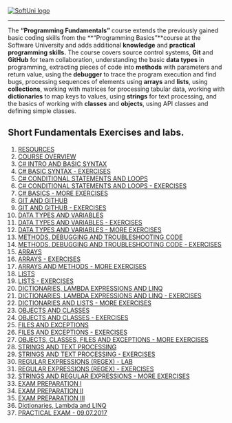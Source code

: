 <a href="https://softuni.bg/trainings/courses" rel="Courses">  ![SoftUni logo][logo] <a/>

[logo]: http://innovationstarterbox.bg/wp-content/uploads/2016/05/Softuni_logo_trasparent.png "Logo Title Text 2"

---
The **“Programming Fundamentals”** course extends the previously gained basic coding skills from the **“Programming Basics”**course at the Software University and adds additional **knowledge** and **practical programming skills.**
The course covers source control systems, **Git** and **GitHub** for team collaboration, understanding the basic **data types** in programming, extracting pieces of code into **methods** with parameters and return value, using the **debugger** to trace the program execution and find bugs, processing sequences of elements using **arrays** and **lists**, using  **collections**, working with matrices for processing tabular data, working with **dictionaries** to map keys to values, using **strings** for text processing, and the basics of working with **classes** and **objects**, using API classes and defining simple classes.
## <b>Short Fundamentals</b> Exercises and labs.
1. <a href="https://github.com/Tuscann/Programming-Fundamentals-2017/tree/master/01.Short%20Fundamentals/01.RESOURCES" > RESOURCES </a> 
2. <a href="https://github.com/Tuscann/Programming-Fundamentals-2017/tree/master/01.Short%20Fundamentals/02.COURSE%20OVERVIEW" > COURSE OVERVIEW </a> 
3. <a href="https://github.com/Tuscann/Programming-Fundamentals-2017/tree/master/01.Short%20Fundamentals/03.C%23%20INTRO%20AND%20BASIC%20SYNTAX" > C# INTRO AND BASIC SYNTAX </a> 
4. <a href="https://github.com/Tuscann/Programming-Fundamentals-2017/tree/master/01.Short%20Fundamentals/04.C%23%20BASIC%20SYNTAX%20-%20EXERCISES" > C# BASIC SYNTAX - EXERCISES </a> 
5. <a href="https://github.com/Tuscann/Programming-Fundamentals-2017/tree/master/01.Short%20Fundamentals/05.C%23%20CONDITIONAL%20STATEMENTS%20AND%20LOOPS" >C# CONDITIONAL STATEMENTS AND LOOPS </a> 
6. <a href="https://github.com/Tuscann/Programming-Fundamentals-2017/tree/master/01.Short%20Fundamentals/06.C%23%20CONDITIONAL%20STATEMENTS%20AND%20LOOPS%20-%20EXERCISES" > C# CONDITIONAL STATEMENTS AND LOOPS - EXERCISES </a>
7. <a href="https://github.com/Tuscann/Programming-Fundamentals-2017/tree/master/01.Short%20Fundamentals/07.C%23%20BASICS%20-%20MORE%20EXERCISES"> C# BASICS - MORE EXERCISES </a>
8. <a href="https://github.com/Tuscann/Programming-Fundamentals-2017/tree/master/01.Short%20Fundamentals/08.GIT%20AND%20GITHUB"> GIT AND GITHUB </a>
9. <a href="https://github.com/Tuscann/Programming-Fundamentals-2017/tree/master/01.Short%20Fundamentals/09.Git%20and%20Github%20-%20Exercises"> GIT AND GITHUB - EXERCISES </a>
10. <a href="https://github.com/Tuscann/Programming-Fundamentals-2017/tree/master/01.Short%20Fundamentals/10.DATA%20TYPES%20AND%20VARIABLES"> DATA TYPES AND VARIABLES </a>
11. <a href="https://github.com/Tuscann/Programming-Fundamentals-2017/tree/master/01.Short%20Fundamentals/11.DATA%20TYPES%20AND%20VARIABLES%20-%20EXERCISES"> DATA TYPES AND VARIABLES - EXERCISES </a>
12. <a href="https://github.com/Tuscann/Programming-Fundamentals-2017/tree/master/01.Short%20Fundamentals/12.DATA%20TYPES%20AND%20VARIABLES%20-%20MORE%20EXERCISES"> DATA TYPES AND VARIABLES - MORE EXERCISES</a>
13. <a href="https://github.com/Tuscann/Programming-Fundamentals-2017/tree/master/01.Short%20Fundamentals/13.METHODS.%20DEBUGGING%20AND%20TROUBLESHOOTING%20CODE"> METHODS. DEBUGGING AND TROUBLESHOOTING CODE</a>
14. <a href="https://github.com/Tuscann/Programming-Fundamentals-2017/tree/master/01.Short%20Fundamentals/14.METHODS.%20DEBUGGING%20AND%20TROUBLESHOOTING%20CODE%20-%20EXERCISES"> METHODS. DEBUGGING AND TROUBLESHOOTING CODE - EXERCISES </a>
15. <a href="https://github.com/Tuscann/Programming-Fundamentals-2017/tree/master/01.Short%20Fundamentals/15.ARRAYS"> ARRAYS </a>
16. <a href="https://github.com/Tuscann/Programming-Fundamentals-2017/tree/master/01.Short%20Fundamentals/16.ARRAYS%20-%20EXERCISES"> ARRAYS - EXERCISES </a>
17. <a href="https://github.com/Tuscann/Programming-Fundamentals-2017/tree/master/01.Short%20Fundamentals/17.ARRAYS%20AND%20METHODS%20-%20MORE%20EXERCISES"> ARRAYS AND METHODS - MORE EXERCISES </a>
18. <a href="https://github.com/Tuscann/Programming-Fundamentals-2017/tree/master/01.Short%20Fundamentals/18.LISTS">LISTS</a>
19. <a href="https://github.com/Tuscann/Programming-Fundamentals-2017/tree/master/01.Short%20Fundamentals/19.LISTS%20-%20EXERCISES"> LISTS - EXERCISES </a>
20. <a href="https://github.com/Tuscann/Programming-Fundamentals-2017/tree/master/01.Short%20Fundamentals/20.DICTIONARIES%2C%20LAMBDA%20EXPRESSIONS%20AND%20LINQ">DICTIONARIES, LAMBDA EXPRESSIONS AND LINQ</a>
21. <a href="https://github.com/Tuscann/Programming-Fundamentals-2017/tree/master/01.Short%20Fundamentals/21.DICTIONARIES%2C%20LAMBDA%20EXPRESSIONS%20AND%20LINQ%20-%20EXERCISES"> DICTIONARIES, LAMBDA EXPRESSIONS AND LINQ - EXERCISES </a>
22. <a href="https://github.com/Tuscann/Programming-Fundamentals-2017/tree/master/01.Short%20Fundamentals/22.DICTIONARIES%20AND%20LISTS%20-%20MORE%20EXERCISES"> DICTIONARIES AND LISTS - MORE EXERCISES </a>
23. <a href="https://github.com/Tuscann/Programming-Fundamentals-2017/tree/master/01.Short%20Fundamentals/23.OBJECTS%20AND%20CLASSES"> OBJECTS AND CLASSES </a>
24. <a href="https://github.com/Tuscann/Programming-Fundamentals-2017/tree/master/01.Short%20Fundamentals/24.OBJECTS%20AND%20CLASSES%20-%20EXERCISES"> OBJECTS AND CLASSES - EXERCISES </a>
25. <a href="https://github.com/Tuscann/Programming-Fundamentals-2017/tree/master/01.Short%20Fundamentals/25.FILES%20AND%20EXCEPTIONS"> FILES AND EXCEPTIONS </a>
26. <a href="https://github.com/Tuscann/Programming-Fundamentals-2017/tree/master/01.Short%20Fundamentals/26.FILES%20AND%20EXCEPTIONS%20-%20EXERCISES"> FILES AND EXCEPTIONS - EXERCISES </a>
27. <a href="https://github.com/Tuscann/Programming-Fundamentals-2017/tree/master/01.Short%20Fundamentals/27.OBJECTS%2C%20CLASSES%2C%20FILES%20AND%20EXCEPTIONS%20-%20MORE%20EXERCISES"> OBJECTS, CLASSES, FILES AND EXCEPTIONS - MORE EXERCISES</a>
28. <a href="https://github.com/Tuscann/Programming-Fundamentals-2017/tree/master/01.Short%20Fundamentals/28.STRINGS%20AND%20TEXT%20PROCESSING"> STRINGS AND TEXT PROCESSING </a>
29. <a href="https://github.com/Tuscann/Programming-Fundamentals-2017/tree/master/01.Short%20Fundamentals/29.STRINGS%20AND%20TEXT%20PROCESSING%20-%20EXERCISES"> STRINGS AND TEXT PROCESSING - EXERCISES </a>
30. <a href="https://github.com/Tuscann/Programming-Fundamentals-2017/tree/master/01.Short%20Fundamentals/30.REGULAR%20EXPRESSIONS%20(REGEX)%20-%20LAB"> REGULAR EXPRESSIONS (REGEX) - LAB</a>
31. <a href="https://github.com/Tuscann/Programming-Fundamentals-2017/tree/master/01.Short%20Fundamentals/31.REGULAR%20EXPRESSIONS%20(REGEX)%20-%20EXERCISES"> REGULAR EXPRESSIONS (REGEX) - EXERCISES </a>
32. <a href="https://github.com/Tuscann/Programming-Fundamentals-2017/tree/master/01.Short%20Fundamentals/32.STRINGS%20AND%20REGULAR%20EXPRESSIONS%20-%20MORE%20EXERCISES"> STRINGS AND REGULAR EXPRESSIONS - MORE EXERCISES</a>
33. <a href="https://github.com/Tuscann/Programming-Fundamentals-2017/tree/master/01.Short%20Fundamentals/33.EXAM%20PREPARATION%20I"> EXAM PREPARATION I</a>
34. <a href="https://github.com/Tuscann/Programming-Fundamentals-2017/tree/master/01.Short%20Fundamentals/34.EXAM%20PREPARATION%20II"> EXAM PREPARATION II</a>
35. <a href="https://github.com/Tuscann/Programming-Fundamentals-2017/tree/master/01.Short%20Fundamentals/35.EXAM%20PREPARATION%20III"> EXAM PREPARATION III </a>
36. <a href=""> Dictionaries, Lambda and LINQ </a>
37. <a href="https://github.com/Tuscann/Programming-Fundamentals-2017/tree/master/01.Short%20Fundamentals/37.PRACTICAL%20EXAM%20-%2009.07.2017"> PRACTICAL EXAM - 09.07.2017</a>
